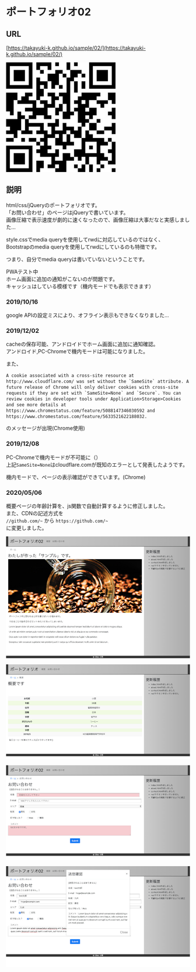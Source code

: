 # ポートフォリオ02

## URL
[https://takayuki-k.github.io/sample/02/](https://takayuki-k.github.io/sample/02/)  
  
![QR](./readMeImg/QR.jpg)

## 説明
html/css/jQueryのポートフォリオです。  
「お問い合わせ」のページはjQueryで書いています。  
画像圧縮で表示速度が劇的に速くなったので、画像圧縮は大事だなと実感しました…  

style.cssでmedia queryを使用してrwdに対応しているのではなく、  
Bootstrapのmedia queryを使用してrwdにしているのも特徴です。  

つまり、自分でmedia queryは書いていないということです。  

PWAテスト中  
ホーム画面に追加の通知がこないのが問題です。  
キャッシュはしている模様です（機内モードでも表示できます）  

### 2019/10/16  
google APIの設定ミスにより、オフライン表示もできなくなりました...  

### 2019/12/02  
cacheの保存可能、アンドロイドでホーム画面に追加に通知確認。  
アンドロイド,PC-Chromeで機内モードは可能になりました。  

また、  
```
A cookie associated with a cross-site resource at http://www.cloudflare.com/ was set without the `SameSite` attribute. A future release of Chrome will only deliver cookies with cross-site requests if they are set with `SameSite=None` and `Secure`. You can review cookies in developer tools under Application>Storage>Cookies and see more details at https://www.chromestatus.com/feature/5088147346030592 and https://www.chromestatus.com/feature/5633521622188032.
```
のメッセージが出現(Chrome使用)  

### 2019/12/08  
PC-Chromeで機内モードが不可能に（）  
上記`SameSite=None`はcloudflare.comが既知のエラーとして発表したようです。  

機内モードで、ページの表示確認ができています。(Chrome)  

### 2020/05/06  
概要ページの年齢計算を、js関数で自動計算するように修正しました。  
また、CDNの記述方式を  
`//github.com/~`  から  ``https://github.com/~``  
に変更しました。  

![index-01](./readMeImg/index-01.jpg)
  
![about-01](./readMeImg/about-01.jpg)
  
![contact-01](./readMeImg/contact-01.jpg)
  
![contact-02](./readMeImg/contact-02.jpg)
  
